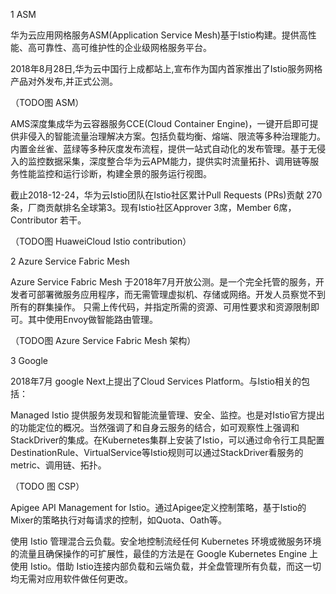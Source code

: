 
1	ASM

华为云应用网格服务ASM(Application Service Mesh)基于Istio构建。提供高性能、高可靠性、高可维护性的企业级网格服务平台。

2018年8月28日,华为云中国行上成都站上,宣布作为国内首家推出了Istio服务网格产品对外发布,并正式公测。

（TODO图 ASM）

AMS深度集成华为云容器服务CCE(Cloud Container Engine)，一键开启即可提供非侵入的智能流量治理解决方案。包括负载均衡、熔端、限流等多种治理能力。内置金丝雀、蓝绿等多种灰度发布流程，提供一站式自动化的发布管理。基于无侵入的监控数据采集，深度整合华为云APM能力，提供实时流量拓扑、调用链等服务性能监控和运行诊断，构建全景的服务运行视图。

截止2018-12-24，华为云Istio团队在Istio社区累计Pull Requests (PRs)贡献 270条，厂商贡献排名全球第3。现有Istio社区Approver 3席，Member 6席，Contributor 若干。

（TODO图 HuaweiCloud Istio contribution）

2	Azure Service Fabric Mesh 

Azure Service Fabric Mesh 于2018年7月开放公测。是一个完全托管的服务，开发者可部署微服务应用程序，而无需管理虚拟机、存储或网络。开发人员察觉不到所有的群集操作。 只需上传代码，并指定所需的资源、可用性要求和资源限制即可。其中使用Envoy做智能路由管理。

（TODO图 	Azure Service Fabric Mesh 架构）

3	Google

2018年7月 google Next上提出了Cloud Services Platform。与Istio相关的包括：

Managed Istio 提供服务发现和智能流量管理、安全、监控。也是对Istio官方提出的功能定位的概况。当然强调了和自身云服务的结合，如可观察性上强调和StackDriver的集成。在Kubernetes集群上安装了Istio，可以通过命令行工具配置DestinationRule、VirtualService等Istio规则可以通过StackDriver看服务的metric、调用链、拓扑。

（TODO 图 CSP）

Apigee API Management for Istio。通过Apigee定义控制策略，基于Istio的Mixer的策略执行对每请求的控制，如Quota、Oath等。

使用 Istio 管理混合云负载。安全地控制流经任何 Kubernetes 环境或微服务环境的流量且确保操作的可扩展性，最佳的方法是在 Google Kubernetes Engine 上使用 Istio。借助 Istio连接内部负载和云端负载，并全盘管理所有负载，而这一切均无需对应用软件做任何更改。
